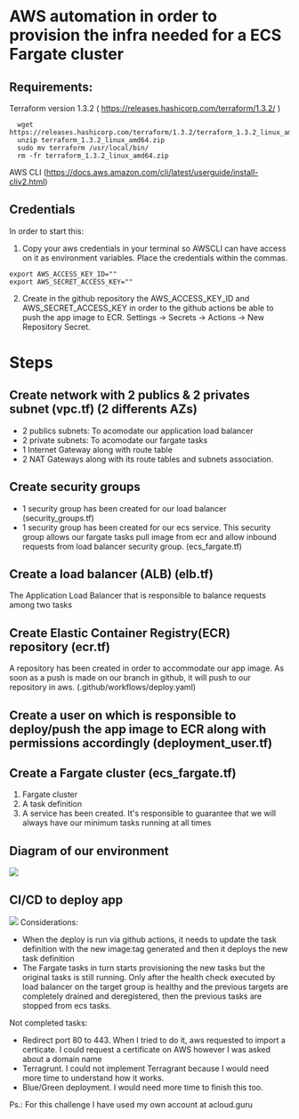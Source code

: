 # AWS automation in order to provision the infra needed for a ECS Fargate cluster

## Requirements:

Terraform version 1.3.2 ( https://releases.hashicorp.com/terraform/1.3.2/ )
 
```
  wget https://releases.hashicorp.com/terraform/1.3.2/terraform_1.3.2_linux_amd64.zip
  unzip terraform_1.3.2_linux_amd64.zip
  sudo mv terraform /usr/local/bin/
  rm -fr terraform_1.3.2_linux_amd64.zip
```

AWS CLI (https://docs.aws.amazon.com/cli/latest/userguide/install-cliv2.html)

## Credentials
In order to start this:
1) Copy your aws credentials in your terminal so AWSCLI can have access on it as environment variables. Place the credentials within the commas.
```
export AWS_ACCESS_KEY_ID=""
export AWS_SECRET_ACCESS_KEY=""
```

2) Create in the github repository the AWS_ACCESS_KEY_ID and AWS_SECRET_ACCESS_KEY in order to the github actions be able to push the app image to ECR. Settings -> Secrets -> Actions -> New Repository Secret.

# Steps

## Create network with 2 publics & 2 privates subnet (vpc.tf) (2 differents AZs)
- 2 publics subnets: To acomodate our application load balancer
- 2 private subnets: To acomodate our fargate tasks
- 1 Internet Gateway along with route table
- 2 NAT Gateways along with its route tables and subnets association.

## Create security groups
- 1 security group has been created for our load balancer (security_groups.tf)
- 1 security group has been created for our ecs service. This security group allows our fargate tasks pull image from ecr and allow inbound requests from load balancer security group. (ecs_fargate.tf)

## Create a load balancer (ALB) (elb.tf)
The Application Load Balancer that is responsible to balance requests among two tasks

## Create Elastic Container Registry(ECR) repository (ecr.tf)
A repository has been created in order to accommodate our app image. As soon as a push is made on our branch in github, it will push to our repository in aws. (.github/workflows/deploy.yaml)

## Create a user on which is responsible to deploy/push the app image to ECR along with permissions accordingly (deployment_user.tf)

## Create a Fargate cluster (ecs_fargate.tf)
1. Fargate cluster
2. A task definition
3. A service has been created. It's responsible to guarantee that we will always have our minimum tasks running at all times

## Diagram of our environment

![](https://i.ibb.co/qC7vWTQ/VPC-diagram-Page-1.jpg)

## CI/CD to deploy app
![](https://i.ibb.co/vPRJNG3/git-hub-actions.jpg)
Considerations: 
- When the deploy is run via github actions, it needs to update the task definition with the new image:tag generated and then it deploys the new task definition
- The Fargate tasks in turn starts provisioning the new tasks but the original tasks is still running. Only after the health check executed by load balancer on the target group is healthy and the previous targets are completely drained and deregistered, then the previous tasks are stopped from ecs tasks.

Not completed tasks:
- Redirect port 80 to 443. When I tried to do it, aws requested to import a certicate. I could request a certificate on AWS however I was asked about a domain name
- Terragrunt. I could not implement Terragrant because I would need more time to understand how it works. 
- Blue/Green deployment. I would need more time to finish this too.

Ps.: For this challenge I have used my own account at acloud.guru